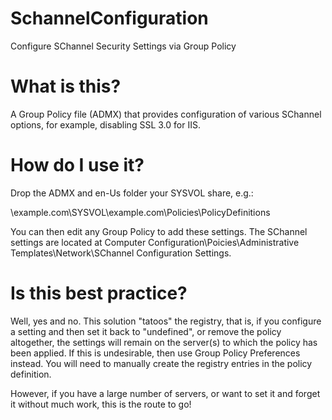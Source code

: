 # SchannelConfiguration
Configure SChannel Security Settings via Group Policy

# What is this?

A Group Policy file (ADMX) that provides configuration of various SChannel options, for example, disabling SSL 3.0 for IIS.

# How do I use it?

Drop the ADMX and en-Us folder your SYSVOL share, e.g.:

\\example.com\SYSVOL\example.com\Policies\PolicyDefinitions

You can then edit any Group Policy to add these settings. The SChannel settings are located at Computer Configuration\Poicies\Administrative Templates\Network\SChannel Configuration Settings\.

# Is this best practice?

Well, yes and no. This solution "tatoos" the registry, that is, if you configure a setting and then set it back to "undefined", or remove the policy altogether, the settings will remain on the server(s) to which the policy has been applied. If this is undesirable, then use Group Policy Preferences instead. You will need to manually create the registry entries in the policy definition.

However, if you have a large number of servers, or want to set it and forget it without much work, this is the route to go!
